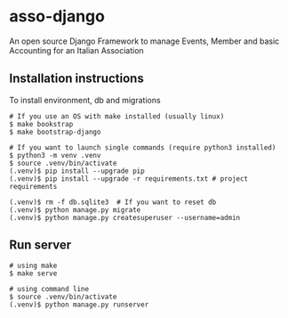 # asso-django
An open source Django Framework to manage Events, Member and basic Accounting for an Italian Association

## Installation instructions
To install environment, db and migrations
```shell
# If you use an OS with make installed (usually linux)
$ make bookstrap
$ make bootstrap-django

# If you want to launch single commands (require python3 installed)
$ python3 -m venv .venv
$ source .venv/bin/activate
(.venv)$ pip install --upgrade pip
(.venv)$ pip install --upgrade -r requirements.txt # project requirements

(.venv)$ rm -f db.sqlite3  # If you want to reset db
(.venv)$ python manage.py migrate
(.venv)$ python manage.py createsuperuser --username=admin
```

## Run server
```shell
# using make
$ make serve

# using command line
$ source .venv/bin/activate
(.venv)$ python manage.py runserver
```